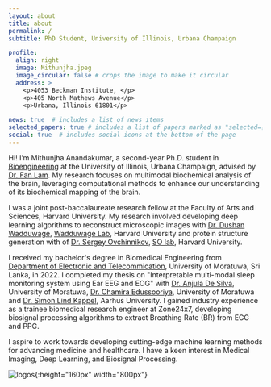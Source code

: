 ```yaml
---
layout: about
title: about
permalink: /
subtitle: PhD Student, University of Illinois, Urbana Champaign

profile:
  align: right
  image: Mithunjha.jpeg
  image_circular: false # crops the image to make it circular
  address: >
    <p>4053 Beckman Institute, </p>
    <p>405 North Mathews Avenue</p>
    <p>Urbana, Illinois 61801</p>

news: true  # includes a list of news items
selected_papers: true # includes a list of papers marked as "selected={true}"
social: true  # includes social icons at the bottom of the page
---
```


Hi! I’m Mithunjha Anandakumar, a second-year Ph.D. student in [Bioengineering](https://bioengineering.illinois.edu/) at the University of Illinois, Urbana Champaign,  advised by [Dr. Fan Lam](https://lam.bioengineering.illinois.edu/). My research focuses on multimodal biochemical analysis of the brain, leveraging computational methods to enhance our understanding of its biochemical mapping of the brain.

I was a joint post-baccalaureate research fellow at the Faculty of Arts and Sciences, Harvard University. My research involved developing deep learning algorithms to reconstruct microscopic images with [Dr. Dushan Wadduwage](https://centerforadvancedimaging.harvard.edu/people/dushan-wadduwage-phd), [Wadduwage Lab](https://wadduwagelab.com/), Harvard University and protein structure generation with of [Dr. Sergey Ovchinnikov](https://scholar.google.com/citations?user=8KJ9gf4AAAAJ&hl=en), [SO lab](https://site.solab.org/home), Harvard University. 

I received my bachelor's degree in Biomedical Engineering from [Department of Electronic and Telecommication](https://ent.uom.lk/), University of Moratuwa, Sri Lanka, in 2022. I completed my thesis on "Interpretable multi-modal sleep monitoring system using Ear EEG and EOG" with [Dr. Anjula De Silva](https://ent.uom.lk/team/dr-anjula-de-silva/), University of Moratuwa, [Dr. Chamira Edussooriya](https://ent.uom.lk/team/dr-chamira-u-s-edussooriya/), University of Moratuwa and [Dr. Simon Lind Kappel](https://pure.au.dk/portal/en/persons/simon-lind-kappel(ac38d32d-9622-4bf6-9103-1d9225c5322c).html), Aarhus University. I gained industry experience as a trainee biomedical research engineer at Zone24x7, developing biosignal processing algorithms to extract Breathing Rate (BR) from ECG and PPG.

I aspire to work towards developing cutting-edge machine learning methods for advancing medicine and healthcare. I have a keen interest in Medical Imaging, Deep Learning, and Biosignal Processing.

![logos](https://user-images.githubusercontent.com/67052077/194714488-708441f3-90d1-416f-9b3e-542ab6d75801.png){:height="160px" width="800px"}
<!-- <img src="assets/img/logos.png" width="200"> -->


